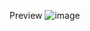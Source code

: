 Preview
![image](https://github.com/RasaIulian/CreateFilterUserApp/assets/99275349/4bcb6de2-fe68-4bf7-8dad-5e8004f4f4ab)


